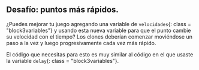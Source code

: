 ## Desafío: puntos más rápidos.

¿Puedes mejorar tu juego agregando una variable de `velocidades`{: class = "block3variables"} y usando esta nueva variable para que el punto cambie su velocidad con el tiempo? Los clones deberían comenzar moviéndose un paso a la vez y luego progresivamente cada vez más rápido.

El código que necesitas para esto es muy similar al código en el que usaste la variable `delay`{: class = "block3variables"}.